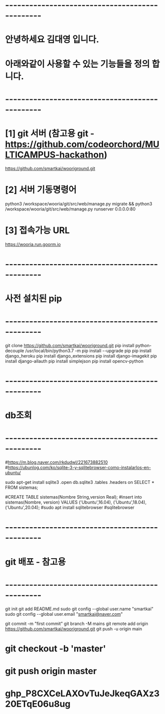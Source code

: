 # -----------------------------------------------
# 안녕하세요 김대영 입니다.
# 아래와같이 사용할 수 있는 기능들을 정의 합니다.
# -----------------------------------------------
# [1] git 서버 (참고용 git - https://github.com/codeorchord/MULTICAMPUS-hackathon)
https://github.com/smartkai/wooriground.git
# [2] 서버 기동명령어
python3 /workspace/wooria/git/src/web/manage.py migrate && python3 /workspace/wooria/git/src/web/manage.py runserver 0.0.0.0:80
# [3] 접속가능 URL
https://wooria.run.goorm.io

# -----------------------------------------------
# 사전 설치된 pip
# -----------------------------------------------
git clone https://github.com/smartkai/wooriground.git
pip install python-decouple
/usr/local/bin/python3.7 -m pip install --upgrade pip
pip install django_heroku
pip install django_extensions
pip install django-imagekit
pip install django-allauth
pip install simplejson
pip install opencv-python

# -----------------------------------------------
# db조회
# -----------------------------------------------
#https://m.blog.naver.com/rkdudwl/221673882510
#https://ubunlog.com/ko/sqlite-3-y-sqlitebrowser-como-instalarlos-en-ubuntu/

sudo apt-get install sqlite3
.open db.sqlite3
.tables
.headers on
SELECT * FROM sistemas;  

#CREATE TABLE sistemas(Nombre String,version Real);
#insert into sistemas(Nombre, version) VALUES ('Ubuntu',16.04), ('Ubuntu',18.04),('Ubuntu',20.04);
#sudo apt install sqlitebrowser
#sqlitebrowser

# -----------------------------------------------
# git 배포 - 참고용
# -----------------------------------------------
git init
git add README.md
sudo git config --global user.name "smartkai"
sudo git config --global user.email "smartkai@naver.com"

git commit -m "first commit"
git branch -M mains
git remote add origin https://github.com/smartkai/wooriground.git
git push -u origin main

# git checkout -b 'master'
# git push origin master
# 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


